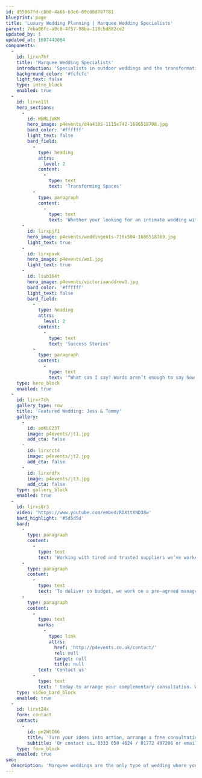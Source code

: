 ```yaml
---
id: d55067fd-c8b0-4a65-b3e6-69c08d787f81
blueprint: page
title: 'Luxury Wedding Planning | Marquee Wedding Specialists'
parent: 7eba06fc-a0c8-4f57-98ba-118cbd882ce2
updated_by: 1
updated_at: 1687443064
components:
  -
    id: lirxn7hf
    title: 'Marquee Wedding Specialists'
    introduction: 'Specialists in outdoor weddings and the transformation of empty spaces, our team’s technical knowledge and experience will guide you through the planning and preparation stress free. Although it may seem like a mammoth task from the outset, marquees, exhibition halls and empty warehouse spaces are the only venues where you can chose every detail of your special day and make it truly unique to you as a couple.'
    background_color: '#fcfcfc'
    light_text: false
    type: intro_block
    enabled: true
  -
    id: lirxo11t
    hero_sections:
      -
        id: WbMLJVKM
        hero_image: p4events/d4a4105-1115x742-1686518708.jpg
        bard_color: '#ffffff'
        light_text: false
        bard_field:
          -
            type: heading
            attrs:
              level: 2
            content:
              -
                type: text
                text: 'Transforming Spaces'
          -
            type: paragraph
            content:
              -
                type: text
                text: 'Whether your looking for an intimate wedding with a single tipi and a rustic feel or you’re looking for an contemporary marquee with many rooms and levels to keep guests entertained and wowed throughout your special day our service can cater for all requirements.'
      -
        id: lirxpjf1
        hero_image: p4events/weddingents-716x504-1686518769.jpg
        light_text: true
      -
        id: lirxpavk
        hero_image: p4events/wm1.jpg
        light_text: true
      -
        id: liub164t
        hero_image: p4events/victoriaanddrew3.jpg
        bard_color: '#ffffff'
        light_text: false
        bard_field:
          -
            type: heading
            attrs:
              level: 2
            content:
              -
                type: text
                text: 'Success Stories'
          -
            type: paragraph
            content:
              -
                type: text
                text: '“What can I say? Words aren’t enough to say how grateful we are for everything you did to make our wedding day so incredible. We feel so lucky having met you, and will be recommending you to all our friends who get married over the years to come!”'
    type: hero_block
    enabled: true
  -
    id: lirxr7ch
    gallery_type: row
    title: 'Featured Wedding: Jess & Tommy'
    gallery:
      -
        id: aoKLC23T
        image: p4events/jt1.jpg
        add_cta: false
      -
        id: lirxrct4
        image: p4events/jt2.jpg
        add_cta: false
      -
        id: lirxrdfx
        image: p4events/jt3.jpg
        add_cta: false
    type: gallery_block
    enabled: true
  -
    id: lirxs8r3
    video: 'https://www.youtube.com/embed/RDXttXND38w'
    bard_highlight: '#5d5d5d'
    bard:
      -
        type: paragraph
        content:
          -
            type: text
            text: 'Working with tired and trusted suppliers we’ve worked with for many years allows us to guarantee the quality of every aspect of your wedding and ensure its delivered at the most cost effective price.'
      -
        type: paragraph
        content:
          -
            type: text
            text: 'To deliver on budget, we work on a pre-agreed management fee, not a percentage of your budget. We also have furniture, bars and staffing all in-house which we can offer at discounted rates and work with individuals not agencies for any aspects of your event we are unable to provide in-house.'
      -
        type: paragraph
        content:
          -
            type: text
            marks:
              -
                type: link
                attrs:
                  href: 'http://p4events.co.uk/contact/'
                  rel: null
                  target: null
                  title: null
            text: 'Contact us'
          -
            type: text
            text: ' today to arrange your complementary consultation. We would love to hear your dream wedding ideas and inspiration.'
    type: video_bard_block
    enabled: true
  -
    id: lirxt24x
    form: contact
    contact:
      -
        id: pn2WtI66
        title: 'Turn your ideas into action, arrange a free consultation'
        subtitle: 'Or contact us… 0333 050 4624 / 01772 497206 or email us: info@p4events.co.uk'
    type: form_block
    enabled: true
seo:
  description: 'Marquee weddings are the only type of wedding where you can chose every last detail of your special day to ensure it exudes your style, personality and taste. From the size and shape, to how many different levels, rooms, and even the carpet colour! These blank canvases allow our creative potential to peak.'
---
```

